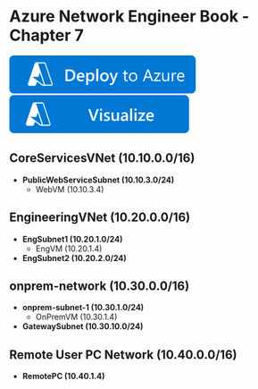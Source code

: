 # Azure Network Engineer Book - Chapter 7

[![Deploy To Azure](https://raw.githubusercontent.com/Azure/azure-quickstart-templates/master/1-CONTRIBUTION-GUIDE/images/deploytoazure.svg?sanitize=true)](https://portal.azure.com/#create/Microsoft.Template/uri/https%3A%2F%2Fraw.githubusercontent.com%2Fdavidokeyode%2FAZ-700%2Fmain%2Fchapter-7%2Ftemplate%2Fazuredeploy.json)
[![Visualize](https://raw.githubusercontent.com/Azure/azure-quickstart-templates/master/1-CONTRIBUTION-GUIDE/images/visualizebutton.svg?sanitize=true)](http://armviz.io/#/?load=https%3A%2F%2Fraw.githubusercontent.com%2Fdavidokeyode%2FAZ-700%2Fmain%2Fchapter-7%2Ftemplate%2Fazuredeploy.json)


## CoreServicesVNet (10.10.0.0/16)
* **PublicWebServiceSubnet (10.10.3.0/24)**
  * WebVM (10.10.3.4)
 
## EngineeringVNet (10.20.0.0/16)
* **EngSubnet1 (10.20.1.0/24)**
  * EngVM (10.20.1.4)
* **EngSubnet2 (10.20.2.0/24)**

## onprem-network (10.30.0.0/16)
* **onprem-subnet-1 (10.30.1.0/24)**
  * OnPremVM (10.30.1.4)
* **GatewaySubnet (10.30.10.0/24)**

## Remote User PC Network (10.40.0.0/16)
* **RemotePC (10.40.1.4)**